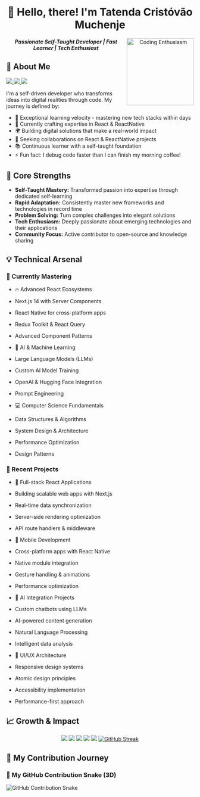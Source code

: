 <div align="center">  
  
# 👋 Hello, there! I'm Tatenda Cristóvão Muchenje
<img align="right" height="180em" alt="Coding Enthusiasm" src="https://media.giphy.com/media/l44Qqz6gO6JiVV3pu/giphy.gif">

#### _Passionate Self-Taught Developer | Fast Learner | Tech Enthusiast_

</div>

## 🚀 About Me
<div>
<p>
    <a href="https://www.twitter.com/FitascoFrost" target="_blank" rel="noreferrer">
        <img src="https://img.shields.io/twitter/follow/FitascoFrost?logo=twitter&style=for-the-badge&color=0891b2&labelColor=1c1917"/>
    </a>
    <a href="https://www.github.com/ProlificCoder17" target="_blank" rel="noreferrer">
        <img src="https://img.shields.io/github/followers/ProlificCoder17?logo=github&style=for-the-badge&color=0891b2&labelColor=1c1917" />
    </a>
    <a href="https://github.com/ProlificCoder17">
        <img src="https://komarev.com/ghpvc/?username=ProlificCoder17&style=for-the-badge&color=0891b2">
    </a>
</p>

I'm a self-driven developer who transforms ideas into digital realities through code. My journey is defined by:

- 🚀 Exceptional learning velocity - mastering new tech stacks within days
- 🎯 Currently crafting expertise in React & ReactNative
- 🌍 Building digital solutions that make a real-world impact
- 🤝 Seeking collaborations on React & ReactNative projects
- 📚 Continuous learner with a self-taught foundation
- ⚡ Fun fact: I debug code faster than I can finish my morning coffee!

## 🌟 Core Strengths

- **Self-Taught Mastery:** Transformed passion into expertise through dedicated self-learning
- **Rapid Adaptation:** Consistently master new frameworks and technologies in record time
- **Problem Solving:** Turn complex challenges into elegant solutions
- **Tech Enthusiasm:** Deeply passionate about emerging technologies and their applications
- **Community Focus:** Active contributor to open-source and knowledge sharing

## 💡 Technical Arsenal

### 🎯 Currently Mastering
- 🔥 Advanced React Ecosystems
 - Next.js 14 with Server Components
 - React Native for cross-platform apps
 - Redux Toolkit & React Query
 - Advanced Component Patterns

- 🤖 AI & Machine Learning
 - Large Language Models (LLMs)
 - Custom AI Model Training
 - OpenAI & Hugging Face Integration
 - Prompt Engineering

- 💻 Computer Science Fundamentals
 - Data Structures & Algorithms
 - System Design & Architecture
 - Performance Optimization
 - Design Patterns

### 🚀 Recent Projects
- 🌟 Full-stack React Applications
 - Building scalable web apps with Next.js
 - Real-time data synchronization
 - Server-side rendering optimization
 - API route handlers & middleware

- 📱 Mobile Development
 - Cross-platform apps with React Native
 - Native module integration
 - Gesture handling & animations
 - Performance optimization

- 🤖 AI Integration Projects
 - Custom chatbots using LLMs
 - AI-powered content generation
 - Natural Language Processing
 - Intelligent data analysis

- 🎨 UI/UX Architecture
 - Responsive design systems
 - Atomic design principles
 - Accessibility implementation
 - Performance-first approach

## 📈 Growth & Impact

<div align="center">

![](http://github-profile-summary-cards.vercel.app/api/cards/profile-details?username=ProlificCoder17&theme=dracula)
![](http://github-profile-summary-cards.vercel.app/api/cards/repos-per-language?username=ProlificCoder17&theme=dracula)
![](http://github-profile-summary-cards.vercel.app/api/cards/most-commit-language?username=ProlificCoder17&theme=dracula)
![](http://github-profile-summary-cards.vercel.app/api/cards/stats?username=ProlificCoder17&theme=dracula)
![](http://github-profile-summary-cards.vercel.app/api/cards/productive-time?username=ProlificCoder17&theme=dracula&utcOffset=8)
[![GitHub Streak](https://github-readme-streak-stats.herokuapp.com?user=ProlificCoder17&theme=dracula)](https://git.io/streak-stats)

</div>

## 🐍 My Contribution Journey

### 🐍 My GitHub Contribution Snake (3D)
![GitHub Contribution Snake](https://raw.githubusercontent.com/ProlificCoder17/ProlificCoder17/output/ocean-3d.gif)


